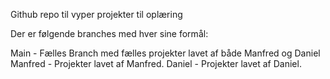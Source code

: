 Github repo til vyper projekter til oplæring

Der er følgende branches med hver sine formål:

Main - Fælles Branch med fælles projekter lavet af både Manfred og Daniel
Manfred - Projekter lavet af Manfred.
Daniel - Projekter lavet af Daniel.